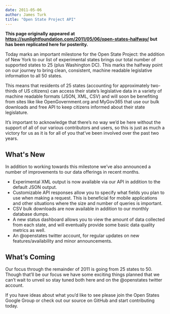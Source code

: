 ```yaml
---
date: 2011-05-06
author: James Turk
title: "Open State Project API"
---
```


**This page originally appeared at https://sunlightfoundation.com/2011/05/06/open-states-halfway/ but has been replicated here for posterity.**

Today marks an important milestone for the Open State Project: the addition of New York to our list of experimental states brings our total number of supported states to 25 (plus Washington DC). This marks the halfway point on our journey to bring clean, consistent, machine readable legislative information to all 50 states.

This means that residents of 25 states (accounting for approximately two-thirds of US citizens) can access their state’s legislative data in a variety of machine readable formats (JSON, XML, CSV) and will soon be benefiting from sites like like OpenGovernment.org and MyGov365 that use our bulk downloads and free API to keep citizens informed about their state legislature.

It’s important to acknowledge that there’s no way we’d be here without the support of all of our various contributors and users, so this is just as much a victory for us as it is for all of you that’ve been involved over the past two years.

## What's New

In addition to working towards this milestone we’ve also announced a number of improvements to our data offerings in recent months.

  * Experimental XML output is now available via our API in addition to the default JSON output.
  * Customizable API responses allow you to specify what fields you plan to use when making a request. This is beneficial for mobile applications and other situations where the size and number of queries is important.
  * CSV bulk downloads are now available in addition to our monthly database dumps.
  * A new status dashboard allows you to view the amount of data collected from each state, and will eventually provide some basic data quality metrics as well.
  * An @openstates twitter account, for regular updates on new features/availability and minor announcements.

## What’s Coming

Our focus through the remainder of 2011 is going from 25 states to 50. Though that’ll be our focus we have some exciting things planned that we can’t wait to unveil so stay tuned both here and on the @openstates twitter account.

If you have ideas about what you’d like to see please join the Open States Google Group or check out our source on GitHub and start contributing today.
